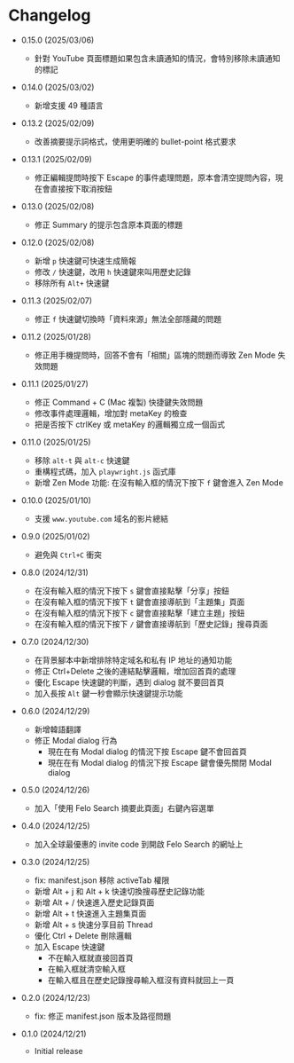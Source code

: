 # Changelog

- 0.15.0 (2025/03/06)

  - 針對 YouTube 頁面標題如果包含未讀通知的情況，會特別移除未讀通知的標記

- 0.14.0 (2025/03/02)

  - 新增支援 49 種語言

- 0.13.2 (2025/02/09)

  - 改善摘要提示詞格式，使用更明確的 bullet-point 格式要求

- 0.13.1 (2025/02/09)

  - 修正編輯提問時按下 Escape 的事件處理問題，原本會清空提問內容，現在會直接按下取消按鈕

- 0.13.0 (2025/02/08)

  - 修正 Summary 的提示包含原本頁面的標題

- 0.12.0 (2025/02/08)

  - 新增 `p` 快速鍵可快速生成簡報
  - 修改 `/` 快速鍵，改用 `h` 快速鍵來叫用歷史記錄
  - 移除所有 `Alt+` 快速鍵

- 0.11.3 (2025/02/07)

  - 修正 `f` 快速鍵切換時「資料來源」無法全部隱藏的問題

- 0.11.2 (2025/01/28)

  - 修正用手機提問時，回答不會有「相關」區塊的問題而導致 Zen Mode 失效問題

- 0.11.1 (2025/01/27)

  - 修正 Command + C (Mac 複製) 快捷鍵失效問題
  - 修改事件處理邏輯，增加對 metaKey 的檢查
  - 把是否按下 ctrlKey 或 metaKey 的邏輯獨立成一個函式

- 0.11.0 (2025/01/25)

  - 移除 `alt-t` 與 `alt-c` 快速鍵
  - 重構程式碼，加入 `playwright.js` 函式庫
  - 新增 Zen Mode 功能: 在沒有輸入框的情況下按下 `f` 鍵會進入 Zen Mode

- 0.10.0 (2025/01/10)

  - 支援 `www.youtube.com` 域名的影片總結

- 0.9.0 (2025/01/02)

  - 避免與 `Ctrl+C` 衝突

- 0.8.0 (2024/12/31)

  - 在沒有輸入框的情況下按下 `s` 鍵會直接點擊「分享」按鈕
  - 在沒有輸入框的情況下按下 `t` 鍵會直接導航到「主題集」頁面
  - 在沒有輸入框的情況下按下 `c` 鍵會直接點擊「建立主題」按鈕
  - 在沒有輸入框的情況下按下 `/` 鍵會直接導航到「歷史記錄」搜尋頁面

- 0.7.0 (2024/12/30)

  - 在背景腳本中新增排除特定域名和私有 IP 地址的通知功能
  - 修正 Ctrl+Delete 之後的連結點擊邏輯，增加回首頁的處理
  - 優化 Escape 快速鍵的判斷，遇到 dialog 就不要回首頁
  - 加入長按 `Alt` 鍵一秒會顯示快速鍵提示功能

- 0.6.0 (2024/12/29)

  - 新增韓語翻譯
  - 修正 Modal dialog 行為
    - 現在在有 Modal dialog 的情況下按 Escape 鍵不會回首頁
    - 現在在有 Modal dialog 的情況下按 Escape 鍵會優先關閉 Modal dialog

- 0.5.0 (2024/12/26)

  - 加入「使用 Felo Search 摘要此頁面」右鍵內容選單

- 0.4.0 (2024/12/25)

  - 加入全球最優惠的 invite code 到開啟 Felo Search 的網址上

- 0.3.0 (2024/12/25)

  - fix: manifest.json 移除 activeTab 權限
  - 新增 Alt + j 和 Alt + k 快速切換搜尋歷史記錄功能
  - 新增 Alt + / 快速進入歷史記錄頁面
  - 新增 Alt + t 快速進入主題集頁面
  - 新增 Alt + s 快速分享目前 Thread
  - 優化 Ctrl + Delete 刪除邏輯
  - 加入 Escape 快速鍵
    - 不在輸入框就直接回首頁
    - 在輸入框就清空輸入框
    - 在輸入框且在歷史記錄搜尋輸入框沒有資料就回上一頁

- 0.2.0 (2024/12/23)

  - fix: 修正 manifest.json 版本及路徑問題

- 0.1.0 (2024/12/21)

  - Initial release

